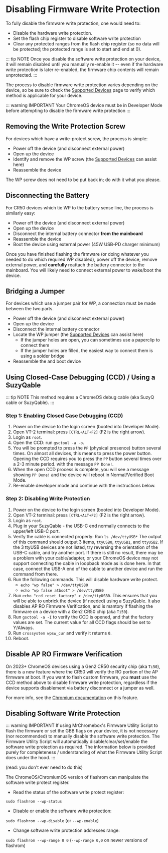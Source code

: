 # Disabling Firmware Write Protection

To fully disable the firmware write protection, one would need to:

*  Disable the hardware write protection.
*  Set the flash chip register to disable software write protection
*  Clear any protected ranges from the flash chip register (so no data will be protected; the protected range is set to start and end at 0).

::: tip NOTE
Once you disable the software write protection on your device, it will remain disabled until you manually re-enable it -- even if the hardware write protection is later re-enabled, the firmware chip contents will remain unprotected.
:::

The process to disable firmware write protection varies depending on the device, so be sure to check the [Supported Devices](/docs/supported-devices.md) page to verify which method is applicable for your device.

::: warning IMPORTANT
Your ChromeOS device must be in Developer Mode before attempting to disable the firmware write protection
:::

## Removing the Write Protection Screw

For devices which have a write-protect screw, the process is simple:

* Power off the device (and disconnect external power)
* Open up the device
* Identify and remove the WP screw (the [Supported Devices](/docs/supported-devices.md) can assist here)
* Reassemble the device

The WP screw does not need to be put back in; do with it what you please.

## Disconnecting the Battery

For CR50 devices which tie WP to the battery sense line, the process is similarly easy:

* Power off the device (and disconnect external power)
* Open up the device
* Disconnect the internal battery connector **from the mainboard**
* Reassemble the device
* Boot the device using external power (45W USB-PD charger minimum)

Once you have finished flashing the firmware (or doing whatever you needed to do which required WP disabled), power off the device, remove external power, and **carefully** reattach the battery connector to the mainboard. You will likely need to connect external power to wake/boot the device.

## Bridging a Jumper

For devices which use a jumper pair for WP, a connection must be made between the two parts.

* Power off the device (and disconnect external power)
* Open up the device
* Disconnect the internal battery connector
* Locate the WP jumper (the [Supported Devices](/docs/supported-devices.md) can assist here)
  * If the jumper holes are open, you can sometimes use a paperclip to connect them
  * If the jumper holes are filled, the easiest way to connect them is using a solder bridge
* Reassemble the and boot device


## Using Closed-Case Debugging (CCD) / Using a SuzyQable

::: tip NOTE
This method requires a ChromeOS debug cable (aka SuzyQ cable or SuzyQable).
:::

### Step 1: Enabling Closed Case Debugging (CCD)

1. Power on the device to the login screen (booted into Developer Mode).
2. Open VT-2 terminal: press `[CTRL+ALT+F2]` (F2 is the right arrow).
3. Login as `root`.
4. Open the CCD: run `gsctool -a -o`. 
5. You will be prompted to press the `PP` (physical presence) button several times. On almost all devices, this means to press the power button. Opening the CCD requires you to press the `PP` button several times over a 2-3 minute period.  with the message `PP Done!`.
6. When the open CCD process is complete, you will see a message showing `PP Done!` and the device will reboot in Normal/Verified Boot Mode.
7. Re-enable developer mode and continue with the instructions below.

### Step 2: Disabling Write Protection

1. Power on the device to the login screen (booted into Developer Mode).
2. Open VT-2 terminal: press `[CTRL+ALT+F2]` (F2 is the right arrow).
3. Login as `root`.
4. Plug in your SuzyQable - the USB-C end normally connects to the upper/left USB-C port.
5. Verify the cable is connected properly:
    Run `ls /dev/ttyUSB*`
    The output of this command should output 3 items, `ttyUSB0`, `ttyUSB1`, and `ttyUSB2`. 
    If the 3 ttyUSB devices are not listed, try reversing the orientation of the USB-C cable, and try another port. If there is still no result, there may be a problem with your cable/adapter, or your ChromeOS device may not support connecting the cable in loopback mode as is done here. In that case, connect the USB-A end of the cable to another device and run the command from there.
6. Run the following commands. This will disable hardware write protect.
    - `echo "wp false" > /dev/ttyUSB0`
    - `echo "wp false atboot" > /dev/ttyUSB0`
7. Run `echo "ccd reset factory" > /dev/ttyUSB0`.
    This ensures that you will be able to unbrick the device (if needed) using a SuzyQable.
    It also disables AP RO Firmware Verification, and is mantory if flashing the firmware on a device with a Gen2 CR50 chip (aka `Ti50`).
8. Run `gsctool -a -I` to verify the CCD is opened, and that the factory values are set.
    The current value for all CCD flags should be set to Y/Always.
9. Run `crossystem wpsw_cur` and verify it returns `0`.
10. Reboot.


## Disable AP RO Firmware Verification

On 2023+ ChromeOS devices using a Gen2 CR50 security chip (aka `Ti50`), there is a new feature where the CR50 will verify the RO portion of the AP firmware at boot. If you want to flash custom firmware, you **must** use the CCD method above to disable firmware write protection, regardless if the device supports disablement via battery disconnect or a jumper as well.

For more info, see the [Chromium documentation](https://www.chromium.org/chromium-os/developer-library/guides/device/ro-firmware-unlock/) on this feature. 


## Disabling Software Write Protection

::: warning IMPORTANT
If using MrChromebox's Firmware Utility Script to flash the firmware or set the GBB flags on your device, it is not necessary (nor recommended) to manually disable the software write protection. The Firmware Utility Script will automatically disable/clear/set/enable the software write protection as required. The information below is provided purely for completeness / understanding of what the Firmware Utility Script does under the hood.
:::

(read: you don't ever need to do this)

The ChromeOS/ChromiumOS version of flashrom can manipulate the software write protect register.

*   Read the status of the software write protect register:

`sudo flashrom --wp-status`

*   Disable or enable the software write protection:

`sudo flashrom --wp-disable` (or `--wp-enable`)

*   Change software write protection addresses range:

`sudo flashrom --wp-range 0 0` (`--wp-range 0,0` on newer versions of flashrom)

